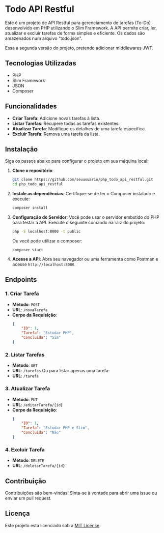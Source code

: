 # Todo API Restful

Este é um projeto de API Restful para gerenciamento de tarefas (To-Do) desenvolvido em PHP utilizando o Slim Framework. A API permite criar, ler, atualizar e excluir tarefas de forma simples e eficiente. Os dados são amazenados num arquivo "todo.json".

Essa a segunda versão do projeto, pretendo adicionar middlewares JWT.
## Tecnologias Utilizadas

- PHP
- Slim Framework
- JSON
- Composer

## Funcionalidades

- **Criar Tarefa**: Adicione novas tarefas à lista.
- **Listar Tarefas**: Recupere todas as tarefas existentes.
- **Atualizar Tarefa**: Modifique os detalhes de uma tarefa específica.
- **Excluir Tarefa**: Remova uma tarefa da lista.

## Instalação

Siga os passos abaixo para configurar o projeto em sua máquina local:

1. **Clone o repositório**:
   ```bash
   git clone https://github.com/seuusuario/php_todo_api_restful.git
   cd php_todo_api_restful
   ```

2. **Instale as dependências**:
   Certifique-se de ter o Composer instalado e execute:
   ```bash
   composer install
   ```

3. **Configuração do Servidor**:
   Você pode usar o servidor embutido do PHP para testar a API. Execute o seguinte comando na raiz do projeto:
   ```bash
   php -S localhost:8000 -t public
   ```
   Ou você pode utilizar o composer:
   ```
   composer start
   ```

4. **Acesse a API**:
   Abra seu navegador ou uma ferramenta como Postman e acesse `http://localhost:8000`.

## Endpoints

### 1. Criar Tarefa
- **Método**: `POST`
- **URL**: `/novaTarefa`
- **Corpo da Requisição**:
  ```json
  {
      "ID": 1,
      "Tarefa": "Estudar PHP",
      "Concluida": "Sim"
  }
  ```

### 2. Listar Tarefas
- **Método**: `GET`
- **URL**: `/tarefas`
    Ou para listar apenas uma tarefa:
- **URL**: `/tarefa`

### 3. Atualizar Tarefa
- **Método**: `PUT`
- **URL**: `/editarTarefa/{id}`
- **Corpo da Requisição**:
  ```json
  {
      "ID": 1,
      "Tarefa": "Estudar PHP e Slim",
      "Concluida": "Não"
  }
  ```

### 4. Excluir Tarefa
- **Método**: `DELETE`
- **URL**: `/deletarTarefa/{id}`

## Contribuição

Contribuições são bem-vindas! Sinta-se à vontade para abrir uma issue ou enviar um pull request.

## Licença

Este projeto está licenciado sob a [MIT License](LICENSE).

